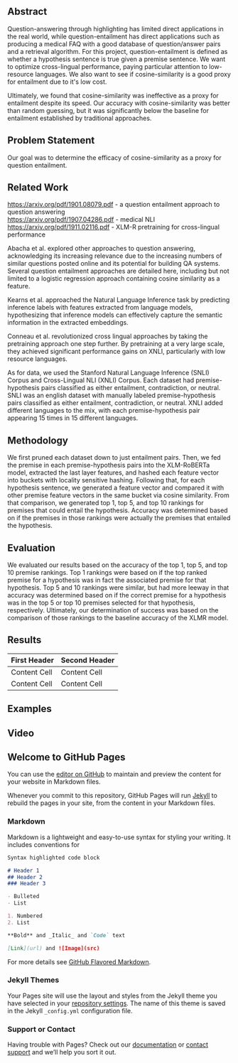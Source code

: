 ## Abstract

Question-answering through highlighting has limited direct applications in the real world, while question-entailment has direct applications such as producing a medical FAQ with a good database of question/answer pairs and a retrieval algorithm. For this project, question-entailment is defined as whether a hypothesis sentence is true given a premise sentence. We want to optimize cross-lingual performance, paying particular attention to low-resource languages. We also want to see if cosine-similarity is a good proxy for entailment due to it's low cost. 

Ultimately, we found that cosine-similarity was ineffective as a proxy for entailment despite its speed. Our accuracy with cosine-similarity was better than random guessing, but it was significantly below the baseline for entailment established by traditional approaches.

## Problem Statement

Our goal was to determine the efficacy of cosine-similarity as a proxy for question entailment.

## Related Work

https://arxiv.org/pdf/1901.08079.pdf - a question entailment approach to question answering  
https://arxiv.org/pdf/1907.04286.pdf - medical NLI  
https://arxiv.org/pdf/1911.02116.pdf - XLM-R pretraining for cross-lingual performance  

Abacha et al. explored other approaches to question answering, acknowledging its increasing relevance due to the increasing numbers of similar questions posted online and its potential for building QA systems. Several question entailment approaches are detailed here, including but not limited to a logistic regression approach containing cosine similarity as a feature.

Kearns et al. approached the Natural Language Inference task by predicting inference labels with features extracted from language models, hypothesizing that inference models can effectively capture the semantic information in the extracted embeddings.

Conneau et al. revolutionized cross lingual approaches by taking the pretraining approach one step further. By pretraining at a very large scale, they achieved significant performance gains on XNLI, particularly with low resource languages.

As for data, we used the Stanford Natural Language Inference (SNLI) Corpus and Cross-Lingual NLI (XNLI) Corpus. Each dataset had premise-hypothesis pairs classified as either entailment, contradiction, or neutral. SNLI was an english dataset with manually labeled premise-hypothesis pairs classified as either entailment, contradiction, or neutral. XNLI added different languages to the mix, with each premise-hypothesis pair appearing 15 times in 15 different languages.

## Methodology

We first pruned each dataset down to just entailment pairs. Then, we fed the premise in each premise-hypothesis pairs into the XLM-RoBERTa model, extracted the last layer features, and hashed each feature vector into buckets with locality sensitive hashing. Following that, for each hypothesis sentence, we generated a feature vector and compared it with other premise feature vectors in the same bucket via cosine similarity. From that comparison, we generated top 1, top 5, and top 10 rankings for premises that could entail the hypothesis. Accuracy was determined based on if the premises in those rankings were actually the premises that entailed the hypothesis.

## Evaluation

We evaluated our results based on the accuracy of the top 1, top 5, and top 10 premise rankings. Top 1 rankings were based on if the top ranked premise for a hypothesis was in fact the associated premise for that hypothesis. Top 5 and 10 rankings were similar, but had more leeway in that accuracy was determined based on if the correct premise for a hypothesis was in the top 5 or top 10 premises selected for that hypothesis, respectively. Ultimately, our determination of success was based on the comparison of those rankings to the baseline accuracy of the XLMR model.

## Results

| First Header  | Second Header |
| ------------- | ------------- |
| Content Cell  | Content Cell  |
| Content Cell  | Content Cell  |

## Examples

## Video

## Welcome to GitHub Pages

You can use the [editor on GitHub](https://github.com/nanjamu/DeepLearningFinalProject/edit/gh-pages/index.md) to maintain and preview the content for your website in Markdown files.

Whenever you commit to this repository, GitHub Pages will run [Jekyll](https://jekyllrb.com/) to rebuild the pages in your site, from the content in your Markdown files.

### Markdown

Markdown is a lightweight and easy-to-use syntax for styling your writing. It includes conventions for

```markdown
Syntax highlighted code block

# Header 1
## Header 2
### Header 3

- Bulleted
- List

1. Numbered
2. List

**Bold** and _Italic_ and `Code` text

[Link](url) and ![Image](src)
```

For more details see [GitHub Flavored Markdown](https://guides.github.com/features/mastering-markdown/).

### Jekyll Themes

Your Pages site will use the layout and styles from the Jekyll theme you have selected in your [repository settings](https://github.com/nanjamu/DeepLearningFinalProject/settings). The name of this theme is saved in the Jekyll `_config.yml` configuration file.

### Support or Contact

Having trouble with Pages? Check out our [documentation](https://docs.github.com/categories/github-pages-basics/) or [contact support](https://github.com/contact) and we’ll help you sort it out.
